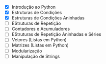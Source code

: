 - [x] Introdução ao Python
- [x] Estruturas de Condições
- [x] Estruturas de Condições Aninhadas
- [ ] EStruturas de Repetição
- [ ] Contadores e Acumuladores
- [ ] EStruturas de Repetição Aninhadas e Séries
- [ ] Vetores (Listas em Python)
- [ ] Matrizes (Listas em Python)
- [ ] Modularização
- [ ] Manipulação de Strings
